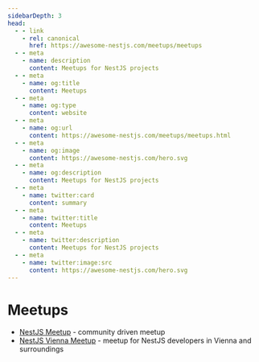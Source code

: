 ```yaml
---
sidebarDepth: 3
head:
  - - link
    - rel: canonical
      href: https://awesome-nestjs.com/meetups/meetups
  - - meta
    - name: description
      content: Meetups for NestJS projects
  - - meta
    - name: og:title
      content: Meetups
  - - meta
    - name: og:type
      content: website
  - - meta
    - name: og:url
      content: https://awesome-nestjs.com/meetups/meetups.html
  - - meta
    - name: og:image
      content: https://awesome-nestjs.com/hero.svg
  - - meta
    - name: og:description
      content: Meetups for NestJS projects
  - - meta
    - name: twitter:card
      content: summary
  - - meta
    - name: twitter:title
      content: Meetups
  - - meta
    - name: twitter:description
      content: Meetups for NestJS projects
  - - meta
    - name: twitter:image:src
      content: https://awesome-nestjs.com/hero.svg
---
```


# Meetups

- [NestJS Meetup](https://www.meetup.com/nestjs-meetup/) - community driven meetup
- [NestJS Vienna Meetup](https://www.meetup.com/nestjs-vienna/) - meetup for NestJS developers in Vienna and surroundings
